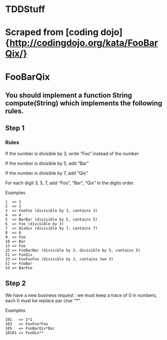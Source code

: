 # TDDStuff

# Scraped from [coding dojo]{http://codingdojo.org/kata/FooBarQix/}

# FooBarQix

## You should implement a function String compute(String) which implements the following rules.

## Step 1

### Rules

If the number is divisible by 3, write “Foo” instead of the number

If the number is divisible by 5, add “Bar”

If the number is divisible by 7, add “Qix”

For each digit 3, 5, 7, add “Foo”, “Bar”, “Qix” in the digits order.

  Examples
  
    1  => 1
    2  => 2
    3  => FooFoo (divisible by 3, contains 3)
    4  => 4
    5  => BarBar (divisible by 5, contains 5)
    6  => Foo (divisible by 3)
    7  => QixQix (divisible by 7, contains 7)
    8  => 8
    9  => Foo
    10 => Bar
    13 => Foo
    15 => FooBarBar (divisible by 3, divisible by 5, contains 5)
    21 => FooQix
    33 => FooFooFoo (divisible by 3, contains two 3)
    51 => FooBar
    53 => BarFoo


## Step 2

We have a new business request : we must keep a trace of 0 in numbers, each 0 must be replace par char “*“.

Examples

    101   => 1*1
    303   => FooFoo*Foo
    105   => FooBarQix*Bar
    10101 => FooQix**
